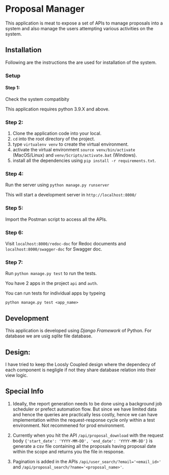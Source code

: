 # Proposal Manager

This application is meat to expose a set of APIs to manage proposals into
a system and also manage the users attempting various activities on the system.

## Installation

Following are the instructions the are used for installation of the system.

### Setup

#### Step 1:

Check the system compatibity

This application requires python 3.9.X and above.

### Step 2:

1. Clone the application code into your local.
2. `cd` into the root directory of the project.
3. type `virtualenv venv` to create the virtual environment.
4. activate the virtual environment `source venv/bin/activate` (MacOS/Linux) and `venv/Scripts/activate.bat` (Windows).
5. install all the dependencies using `pip install -r requirements.txt`.

### Step 4:

Run the server using
`python manage.py runserver`

This will start a development server in `http://localhost:8000/`

### Step 5:

Import the Postman script to access all the APIs.

### Step 6:

Visit `localhost:8000/redoc-doc` for Redoc documents and `localhost:8000/swagger-doc` for Swagger doc.

### Step 7:

Run `python manage.py test` to run the tests.

You have 2 apps in the project `api` and `auth`.

You can run tests for individual apps by typeing

`python manage.py test <app_name>`

## Development

This application is developed using _Django Framework_ of Python.
For database we are usig _sqlite_ file database.

## Design:

I have tried to keep the Loosly Coupled design where the dependecy of
each component is negligle if not they share database relation into
their view logic.

## Special Info

1. Ideally, the report generation needs to be done using a background
   job scheduler or prefect automation flow. But since we have limited
   data and hence the queries are practically less costly, hence we can
   have implementation within the request-response cycle only within a
   test environment. Not recommened for prod environment.

2. Currently when you hit the API `/api/proposal_download` with the request body `{'start_date': 'YYYY-MM-DD', 'end_date': 'YYYY-MM-DD'}` is generate a csv file containing all the proposals having proposal date within the scope and
   returns you the file in response.

3. Pagination is added in the APIs `/api/user_search/?email='<email_id>'` and `/api/proposal_search/?name='<proposal_name>'`.
